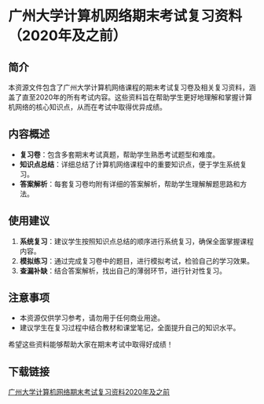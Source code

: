 # 广州大学计算机网络期末考试复习资料（2020年及之前）

## 简介

本资源文件包含了广州大学计算机网络课程的期末考试复习卷及相关复习资料，涵盖了直至2020年的所有考试内容。这些资料旨在帮助学生更好地理解和掌握计算机网络的核心知识点，从而在考试中取得优异成绩。

## 内容概述

- **复习卷**：包含多套期末考试真题，帮助学生熟悉考试题型和难度。
- **知识点总结**：详细总结了计算机网络课程中的重要知识点，便于学生系统复习。
- **答案解析**：每套复习卷均附有详细的答案解析，帮助学生理解解题思路和方法。

## 使用建议

1. **系统复习**：建议学生按照知识点总结的顺序进行系统复习，确保全面掌握课程内容。
2. **模拟练习**：通过完成复习卷中的题目，进行模拟考试，检验自己的学习效果。
3. **查漏补缺**：结合答案解析，找出自己的薄弱环节，进行针对性复习。

## 注意事项

- 本资源仅供学习参考，请勿用于任何商业用途。
- 建议学生在复习过程中结合教材和课堂笔记，全面提升自己的知识水平。

希望这些资料能够帮助大家在期末考试中取得好成绩！

## 下载链接

[广州大学计算机网络期末考试复习资料2020年及之前](https://pan.quark.cn/s/3f4ffa1ef0c8)